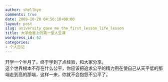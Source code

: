 ```yaml
---
author: shellbye
comments: true
date: 2009-10-20 04:56:10+00:00
layout: post
slug: university_gave_me_the_first_lesson_life_lesson
title: 大学给我上的第一堂人生课
wordpress_id: 62
categories:
- 个人日记
---
```


开学一个半月了，终于学到了点经验，和大家分享。  
这个世界根本不存在什么公平，你应该把追求公平的精力用在使自己从天平低的那端走到高的那端，这样一来，你就不会抱怨不公平了。
